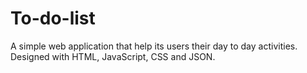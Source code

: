 # To-do-list
A simple web application that help its users their day to day activities. Designed with HTML, JavaScript, CSS and JSON.
